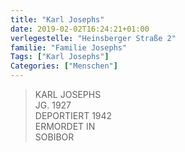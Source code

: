 ```yaml
---
title: "Karl Josephs"
date: 2019-02-02T16:24:21+01:00
verlegestelle: "Heinsberger Straße 2"
familie: "Familie Josephs"
Tags: ["Karl Josephs"]
Categories: ["Menschen"]
---
```


> KARL JOSEPHS <br />
> JG. 1927 <br />
> DEPORTIERT 1942 <br />
> ERMORDET IN <br />
> SOBIBOR <br />